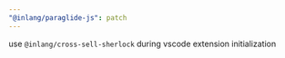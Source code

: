 ```yaml
---
"@inlang/paraglide-js": patch
---
```


use `@inlang/cross-sell-sherlock` during vscode extension initialization
